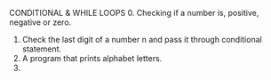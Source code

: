 CONDITIONAL & WHILE LOOPS
0. Checking if a number is, positive, negative or zero.
1. Check the last digit of a number n and pass it through conditional statement.
2. A program that prints alphabet letters.
3.  
